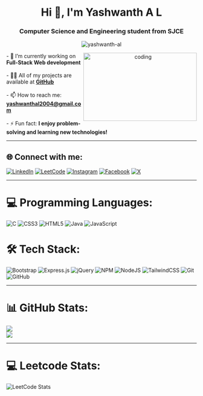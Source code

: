 <h1 align="center">Hi 👋, I'm Yashwanth A L</h1>
<h3 align="center">Computer Science and Engineering student from SJCE</h3>

<p align="center">
  <img src="https://komarev.com/ghpvc/?username=yashwanth-al&label=Profile%20views&color=0e75b6&style=flat" alt="yashwanth-al" />
</p>

<div align="center">
  <img align="right" alt="coding" width="300" height="180" src="https://user-images.githubusercontent.com/55389276/140866485-8fb1c876-9a8f-4d6a-98dc-08c4981eaf70.gif">
  <p align="left">
    - 🔭 I’m currently working on <strong>Full-Stack Web development</strong><br><br>
    - 👨‍💻 All of my projects are available at <a href="https://github.com/Yashwanth-AL" target="_blank"><strong>GitHub</strong></a><br><br>
    - 📫 How to reach me: <a href="mailto:yashwanthal2004@gmail.com"><strong>yashwanthal2004@gmail.com</strong></a><br><br>
    - ⚡ Fun fact: <strong>I enjoy problem-solving and learning new technologies!</strong>
  </p>
</div>

<hr>

## 🌐 Connect with me:
[![LinkedIn](https://img.shields.io/badge/LinkedIn-%230077B5.svg?logo=linkedin&logoColor=white)](https://linkedin.com/in/yashwanth-al) 
[![LeetCode](https://img.shields.io/badge/LeetCode-%23FFA116.svg?logo=leetcode&logoColor=white)](https://leetcode.com/yashwanth_a_l)
[![Instagram](https://img.shields.io/badge/Instagram-%23E4405F.svg?logo=Instagram&logoColor=white)](https://instagram.com/yashwanth_al) 
[![Facebook](https://img.shields.io/badge/Facebook-%231877F2.svg?logo=Facebook&logoColor=white)](https://facebook.com/Yashwanthal.2004) 
[![X](https://img.shields.io/badge/X-black.svg?logo=X&logoColor=white)](https://x.com/yashwanthal2004)

<hr>

# 💻 Programming Languages:
![C](https://img.shields.io/badge/c-%2300599C.svg?style=for-the-badge&logo=c&logoColor=white) 
![CSS3](https://img.shields.io/badge/css3-%231572B6.svg?style=for-the-badge&logo=css3&logoColor=white) 
![HTML5](https://img.shields.io/badge/html5-%23E34F26.svg?style=for-the-badge&logo=html5&logoColor=white) 
![Java](https://img.shields.io/badge/java-%23ED8B00.svg?style=for-the-badge&logo=openjdk&logoColor=white) 
![JavaScript](https://img.shields.io/badge/javascript-%23323330.svg?style=for-the-badge&logo=javascript&logoColor=%23F7DF1E)

# 🛠️ Tech Stack:
![Bootstrap](https://img.shields.io/badge/bootstrap-%238511FA.svg?style=for-the-badge&logo=bootstrap&logoColor=white) 
![Express.js](https://img.shields.io/badge/express.js-%23404d59.svg?style=for-the-badge&logo=express&logoColor=%2361DAFB) 
![jQuery](https://img.shields.io/badge/jquery-%230769AD.svg?style=for-the-badge&logo=jquery&logoColor=white) 
![NPM](https://img.shields.io/badge/NPM-%23CB3837.svg?style=for-the-badge&logo=npm&logoColor=white) 
![NodeJS](https://img.shields.io/badge/node.js-6DA55F?style=for-the-badge&logo=node.js&logoColor=white) 
![TailwindCSS](https://img.shields.io/badge/tailwindcss-%2338B2AC.svg?style=for-the-badge&logo=tailwind-css&logoColor=white) 
![Git](https://img.shields.io/badge/git-%23F05033.svg?style=for-the-badge&logo=git&logoColor=white) 
![GitHub](https://img.shields.io/badge/github-%23121011.svg?style=for-the-badge&logo=github&logoColor=white)


<hr>

# 📊 GitHub Stats:
![](https://github-readme-streak-stats.herokuapp.com/?user=Yashwanth-AL&theme=dark&hide_border=false)<br/>
![](https://github-readme-stats.vercel.app/api/top-langs/?username=Yashwanth-AL&theme=dark&hide_border=false&include_all_commits=false&count_private=false&layout=compact)

<hr>

# 💻 Leetcode Stats:
![LeetCode Stats](https://leetcode.card.workers.dev/yashwanth_a_l?theme=auto&font=baloo&extension=null)



